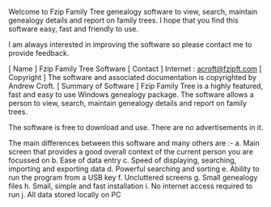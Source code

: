 Welcome to Fzip Family Tree genealogy software to view, search, maintain genealogy details and report on family trees. 
I hope that you find this software easy, fast and friendly to use.

I am always interested in improving the software so please contact me to provide feedback.

[ Name ] Fzip Family Tree Software 
[ Contact ] Internet : acroft@fzipft.com
[ Copyright ] The software and associated documentation is copyrighted by Andrew Croft.
[ Summary of Software ] Fzip Family Tree is a highly featured, fast and easy to use Windows genealogy package. The software allows a person to view, search, maintain genealogy details and report on family trees.

The software is free to download and use. There are no advertisements in it.

The main differences between this software and many others are :-
a. Main screen that provides a good overall context of the current person you are focussed on
b. Ease of data entry
c. Speed of displaying, searching, importing and exporting data
d. Powerful searching and sorting
e. Ability to run the program from a USB key
f. Uncluttered screens
g. Small genealogy files
h. Small, simple and fast installation
i. No internet access required to run
j. All data stored locally on PC
